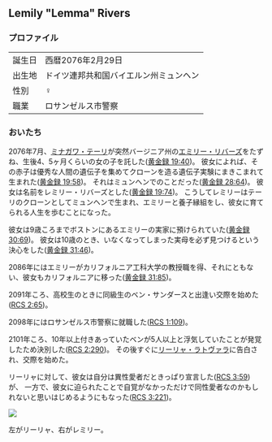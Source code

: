 ## Lemily "Lemma" Rivers

### プロファイル

|                  |                                        |
|------------------|----------------------------------------|
| 誕生日           | 西暦2076年2月29日                      |
| 出生地           | ドイツ連邦共和国バイエルン州ミュンヘン |
| 性別             | ♀                                     |
| 職業             | ロサンゼルス市警察                     |

### おいたち

2076年7月、[ミナガワ・テーリ](#character/teiri)が突然バージニア州の[エミリー・リバーズ](#character/emily)をたずね、生後4、5ヶ月くらいの女の子を託した([黄金録 19:40](../novel/golden-record.html#19:40))。
彼女によれば、その赤子は優秀な人間の遺伝子を集めてクローンを造る遺伝子実験にまきこまれて生まれた([黄金録 19:58](../novel/golden-record.html#19:58))。
それはミュンヘンでのことだった([黄金録 28:64](../novel/golden-record.html#28:64))。
彼女は名前をレミリー・リバーズとした([黄金録 19:74](../novel/golden-record.html#19:74))。
こうしてレミリーはテーリのクローンとしてミュンヘンで生まれ、エミリーと養子縁組をし、彼女に育てられる人生を歩むことになった。

彼女は9歳ころまでボストンにあるエミリーの実家に預けられていた([黄金録 30:69](../novel/golden-record.html#30:69))。
彼女は10歳のとき、いなくなってしまった実母を必ず見つけるという決心をした([黄金録 31:46](../novel/golden-record.html#31:46))。

2086年にはエミリーがカリフォルニア工科大学の教授職を得、それにともない、彼女もカリフォルニアに移った([黄金録 31:85](../novel/golden-record.html#31:85))。

2091年ころ、高校生のときに同級生のベン・サンダースと出逢い交際を始めた([RCS 2:65](../novel/rcs.html#2:65))。

2098年にはロサンゼルス市警察に就職した([RCS 1:109](../novel/rcs.html#1:109))。

2101年ころ、10年以上付きあっていたベンが5人以上と浮気していたことが発覚したため決別した([RCS 2:290](../novel/rcs.html#2:290))。
その後すぐに[リーリャ・ラトヴァラ](#character/lilja)に告白され、交際を始めた。

リーリャに対して、彼女は自分は異性愛者だときっぱり宣言した([RCS 3:59](../novel/rcs.html#3:59))が、
一方で、彼女に迫られたことで自覚がなかっただけで同性愛者なのかもしれないと思いはじめるようにもなった([RCS 3:221](../novel/rcs.html#3:221))。

![](lemily_x_lilja.png)

左がリーリャ、右がレミリー。
